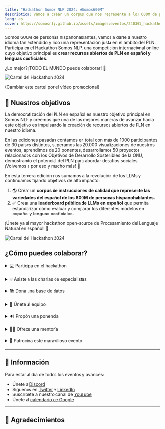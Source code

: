 ```yaml
---
title: "Hackathon Somos NLP 2024: #Somos600M"
description: Vamos a crear un corpus que nos represente a los 600M de personas hispanohablantes y a estandarizar cómo evaluar nuestros LLMs.
lang: es
cover: https://somosnlp.github.io/assets/images/eventos/240301_hackathon.jpg
---
```


Somos 600M de personas hispanohablantes, vamos a darle a nuestro idioma tan extendido y rico una representación justa en el ámbito del PLN. Participa en el Hackathon Somos NLP, una competición internacional online cuyo objetivo principal es **crear recursos abiertos de PLN en español y lenguas cooficiales**.

¿Lo mejor? ¡TODO EL MUNDO puede colaborar! 🎉

![Cartel del Hackathon 2024](https://somosnlp.github.io/assets/images/eventos/240301_hackathon.jpg)

(Cambiar este cartel por el vídeo promocional)

## 🚀 Nuestros objetivos

La democratización del PLN en español es nuestro objetivo principal en Somos NLP y creemos que una de las mejores maneras de avanzar hacia este objetivo es impulsando la creación de recursos abiertos de PLN en nuestro idioma.

En las ediciones pasadas contamos en total con más de 1000 participantes de 30 países distintos, superamos las 20.000 visualizaciones de nuestros eventos, aprendimos de 20 ponentes, desarrollamos 50 proyectos relacionados con los Objetivos de Desarrollo Sostenibles de la ONU, demostrando el potencial del PLN para abordar desafíos sociales. ¡Volvemos a por eso y mucho más! 💪 

En esta tercera edición nos sumamos a la revolución de los LLMs y continuamos fijando objetivos de alto impacto:
1. 🌎 Crear un **corpus de instrucciones de calidad que represente las variedades del español de los 600M de personas hispanohablantes.**
2. ✅ Crear una **leaderboard pública de LLMs en español** que permita estandarizar cómo evaluar y comparar los diferentes modelos en español y lenguas cooficiales. 

¡Únete ya al mayor hackathon open-source de Procesamiento del Lenguaje Natural en español! 🚀

![Cartel del Hackathon 2024](https://somosnlp.github.io/assets/images/eventos/240301_hackathon.jpg)



<!--
## 🚀 Cómo puedes colaborar

- [💻 Participa en el hackathon y/o asiste a las charlas de especialistas](https://hackathonsomosnlp2024.eventbrite.com/?aff=w)
- [🤗 Únete al equipo que lo organiza](https://forms.gle/radg18NMLRZMPu38A)
- [🙌 Patrocina este maravilloso evento](https://somosnlp.org/hackathon/patrocinios)
- [🔊 Propón una ponencia](https://somosnlp.org/hackathon/ponencias)
- [🧑‍🏫 Ofrece una mentoría](https://forms.gle/7UmsVDnFmNo1pCrf9)
- [📚 Dona una base de datos](https://somosnlp.org/donatucorpus)
 -->

## ¿Cómo puedes colaborar?

<details  style="margin-bottom: 20px;">
<summary>💻 Participa en el hackathon</summary>

Al unirte a este hackathon tendrás la oportunidad de comprender cómo funcionan los grandes modelos del lenguaje (LLMs) y descubrir de manera aplicada los retos de cada etapa de su desarrollo: creación del corpus, entrenamiento y evaluación.

Desde Somos NLP queremos animarte a participar independientemente de tus conocimientos actuales. Organizaremos talleres prácticos y sesiones de mentoría para que puedan participar tanto grupos de institutos de investigación como grupos de estudiantes de grado, ¡todos los proyectos suman!

<center><a href="https://hackathonsomosnlp2024.eventbrite.com/?aff=w" target="_blank" style="background-color:#FACC15; color:white; padding:10px 20px; text-decoration:none; border-radius:5px;">💻 Regístrate ya</a></center>

</details>

<details  style="margin-bottom: 20px;">
<summary>💡 Asiste a las charlas de especialistas</summary>

Durante los martes del mes de marzo tendrán lugar diversas keynotes impartidas por profesionales del mundo del Procesamiento del Lenguaje Natural. Estos eventos son gratuitos y están abiertos a todas las personas, independientemente de si participan en el hackathon.

¿Y hasta que llegue marzo? [¡Están disponibles las grabaciones del 2023!](https://www.youtube.com/playlist?list=PLTA-KAy8nxaCDc0IJpLac-3csiAepV546)

<center><a href="https://hackathonsomosnlp2024.eventbrite.com/?aff=w" target="_blank" style="background-color:#FACC15; color:white; padding:10px 20px; text-decoration:none; border-radius:5px;">💻 Regístrate ya</a></center>

</details>

<details  style="margin-bottom: 20px;">
<summary>📚 Dona una base de datos</summary>

Como sabes, la clave de la IA reside en los datos. Como has visto, la iniciativa #Somos600M está centrada principalmente en la creación y recolección de bases de datos. Así que **tanto si tienes un maravilloso corpus como si tienes un montón de documentos, ¡seguro que puedes colaborar!**

<center><a href="https://somosnlp.org/donatucorpus" target="_blank" style="background-color:#FACC15; color:white; padding:10px 20px; text-decoration:none; border-radius:5px;">📚 Lee más</a></center>

</details>

<details  style="margin-bottom: 20px;">
<summary>🤗 Únete al equipo</summary>

Puedes colaborar creando contenido, recursos de apoyo (e.g., tutoriales), escribiendo artículos o investigando sobre IA en español.

<center><a href="https://forms.gle/radg18NMLRZMPu38A" target="_blank" style="background-color:#FACC15; color:white; padding:10px 20px; text-decoration:none; border-radius:5px;">🤗 Únete al equipo</a></center>

</details>

<details  style="margin-bottom: 20px;">
<summary>🔊 Propón una ponencia</summary>

Comparte tu experiencia y conocimiento con la comunidad. Lee los temas sugeridos y mándanos tu propuesta.

<center><a href="https://somosnlp.org/hackathon/ponencias" target="_blank" style="background-color:#FACC15; color:white; padding:10px 20px; text-decoration:none; border-radius:5px;">🔊 Propón una ponencia</a></center>

</details>

<details  style="margin-bottom: 20px;">
<summary>🧑‍🏫 Ofrece una mentoría</summary>

Comparte tu experiencia y conocimiento apoyando a los equipos participantes. Puedes impartir una mentoría puntual o continua.

<center><a href="https://forms.gle/7UmsVDnFmNo1pCrf9" target="_blank" style="background-color:#FACC15; color:white; padding:10px 20px; text-decoration:none; border-radius:5px;">🧑‍🏫 Ofrece una mentoría</a></center>

</details>

<details  style="margin-bottom: 20px;">
<summary>🙌 Patrocina este maravilloso evento</summary>

Buscamos donaciones, premios y visibilidad. Toda la ayuda es bienvenida, descubre cómo puedes apoyar nuestra misión. ¡Contamos contigo!

<center><a href="https://forms.gle/sEkxstwbJSRYpgDa8" target="_blank" style="background-color:#FACC15; color:white; padding:10px 20px; text-decoration:none; border-radius:5px;">🙌 Patrocina el hackathon</a></center>

</details>

---

## 🤗 Información

Para estar al día de todos los eventos y avances:
- Únete a [Discord](https://discord.com/invite/my8w7JUxZR)
- Síguenos en [Twitter](https://twitter.com/somosnlp_) y [LinkedIn](https://www.linkedin.com/company/somosnlp)
- Suscríbete a nuestro canal de [YouTube](https://www.youtube.com/c/somosnlp?sub_confirmation=1)
- Únete al [calendario de Google](https://calendar.google.com/calendar/u/0?cid=ZWM3MGZhODIzNmYyNzBlMTYwYzFiMjdhNDgzZWMyMjA1ZjQwYzUyN2E5N2MwZTJhZmY0OTcwZDZmZjBkYzQyMEBncm91cC5jYWxlbmRhci5nb29nbGUuY29t)

---

## 👏 Agradecimientos

<!--
## 👏 Agradecimientos 

Muchísimas gracias por vuestro tiempo y por apoyarnos para que nuestra iniciativa llegue más lejos. ¡Vamos a democratizar el PLN en español!
[logos]
-->
